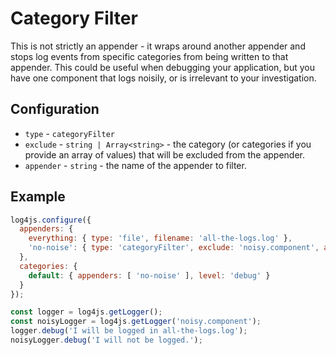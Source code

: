 # Category Filter

This is not strictly an appender - it wraps around another appender and stops log events from specific categories from being written to that appender. This could be useful when debugging your application, but you have one component that logs noisily, or is irrelevant to your investigation.

## Configuration

* `type` - `categoryFilter`
* `exclude` - `string | Array<string>` - the category (or categories if you provide an array of values) that will be excluded from the appender.
* `appender` - `string` - the name of the appender to filter.

## Example

```javascript
log4js.configure({
  appenders: {
    everything: { type: 'file', filename: 'all-the-logs.log' },
    'no-noise': { type: 'categoryFilter', exclude: 'noisy.component', appender: 'everything' }
  },
  categories: {
    default: { appenders: [ 'no-noise' ], level: 'debug' }
  }
});

const logger = log4js.getLogger();
const noisyLogger = log4js.getLogger('noisy.component');
logger.debug('I will be logged in all-the-logs.log');
noisyLogger.debug('I will not be logged.');
```

